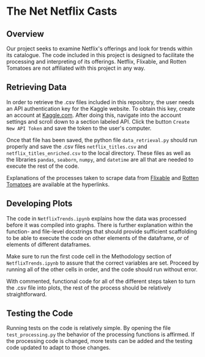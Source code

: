 # The Net Netflix Casts

## Overview

Our project seeks to examine Netflix's offerings and look for trends within its catalogue. The code included in this project is designed to facilitate the processing and interpreting of its offerings. Netflix, Flixable, and Rotten Tomatoes are not affiliated with this project in any way.

## Retrieving Data

In order to retrieve the .csv files included in this repository, the user needs an API authentication key for the Kaggle website. To obtain this key, create an account at [Kaggle.com](https://www.kaggle.com). After doing this, navigate into the account settings and scroll down to a section labeled API. Click the button `Create New API Token` and save the token to the user's computer. 

Once that file has been saved, the python file `data_retrieval.py` should run properly and save the .csv files `netflix_titles.csv` and `netflix_titles_enriched.csv` to the local directory. These files as well as the libraries `pandas`, `seaborn`, `numpy`, and `datetime` are all that are needed to execute the rest of the code. 

Explanations of the processes taken to scrape data from [Flixable](https://www.kaggle.com/shivamb/netflix-shows) and [Rotten Tomatoes](https://www.kaggle.com/eugenioscionti/scraping-rotten-tomatoes-to-enrich-netflix-dataset) are available at the hyperlinks. 

## Developing Plots

The code in `NetflixTrends.ipynb` explains how the data was processed before it was compiled into graphs. There is further explanation within the function- and file-level docstrings that should provide sufficient scaffolding to be able to execute the code on other elements of the dataframe, or of elements of different dataframes. 

Make sure to run the first code cell in the Methodology section of `NetflixTrends.ipynb` to assure that the correct variables are set. Proceed by running all of the other cells in order, and the code should run without error.

With commented, functional code for all of the different steps taken to turn the .csv file into plots, the rest of the process should be relatively straightforward.

## Testing the Code

Running tests on the code is relatively simple. By opening the file `test_processing.py` the behavior of the processing functions is affirmed. If the processing code is changed, more tests can be added and the testing code updated to adapt to those changes.